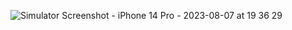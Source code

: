 
![Simulator Screenshot - iPhone 14 Pro - 2023-08-07 at 19 36 29](https://github.com/mbaransen/OrderApp/assets/94108242/3eb4ac10-25c3-4dfa-867a-004d615c5770)

